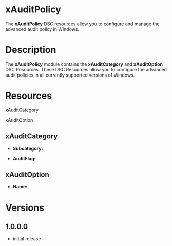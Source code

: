 # xAuditPolicy

The **xAuditPolicy** DSC resources allow you to configure and manage the advanced audit policy in Windows.

# Description

The **xAuditPolicy** module contains the **xAuditCategory** and **xAuditOption** DSC Resources. These DSC Resources allow you to configure the advanced audit policies in all currently supported versions of Windows.
# Resources

xAuditCategory

xAuditOption


## xAuditCategory
* **Subcategory:**

* **AuditFlag:**

## xAuditOption

 * **Name:**
 
# Versions

## 1.0.0.0
* initial release   
